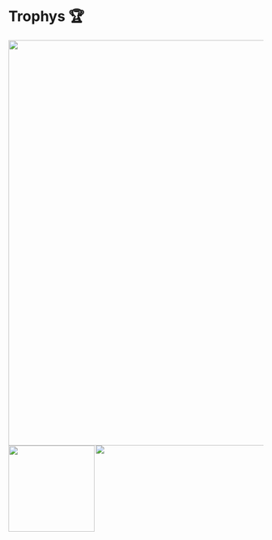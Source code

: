 # Trophys 🏆
  <img width=800 src="https://github-profile-trophy.vercel.app/?username=TempAccountNull&column=8&theme=radical&no-frame=true"/>
<div>
  <img height="170" align="left" src="https://github-readme-stats.vercel.app/api?username=TempAccountNull&theme=radical&count_private=true&include_all_commits=true" />
  <img src="https://github-readme-stats.vercel.app/api/top-langs/?username=TempAccountNull&theme=radical&layout=compact" />
</div>
